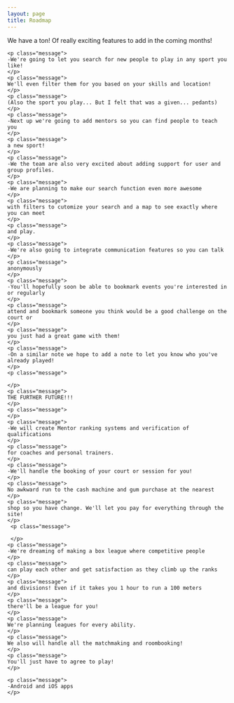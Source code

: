 ```yaml
---
layout: page
title: Roadmap
---
```


<p class="message">
	We have a ton! Of really exciting features to add in the coming months!
</p>


	<p class="message">
	-We're going to let you search for new people to play in any sport you like!
	</p>
	<p class="message">
	We'll even filter them for you based on your skills and location!
	</p>
	<p class="message">
	(Also the sport you play... But I felt that was a given... pedants)
	</p>
	<p class="message">
	-Next up we're going to add mentors so you can find people to teach you
	</p>
	<p class="message">
	a new sport!
	</p>
	<p class="message">
	-We the team are also very excited about adding support for user and group profiles.
	</p>
	<p class="message">
	-We are planning to make our search function even more awesome
	</p>
	<p class="message">
	with filters to cutomize your search and a map to see exactly where you can meet
	</p>
	<p class="message">
	and play.
	</p>
	<p class="message">
	-We're also going to integrate communication features so you can talk
	</p>
	<p class="message">
	anonymously
	</p>
	<p class="message">
	-You'll hopefully soon be able to bookmark events you're interested in or regularly
	</p>
	<p class="message">
	attend and bookmark someone you think would be a good challenge on the court or
	</p>
	<p class="message">
	you just had a great game with them!
	</p>
	<p class="message">
	-On a similar note we hope to add a note to let you know who you've already played!
	</p>
	<p class="message">
	
	</p>
	<p class="message">
	THE FURTHER FUTURE!!!
	</p>
	<p class="message">
	</p>
	<p class="message">
	-We will create Mentor ranking systems and verification of qualifications 
	</p>
	<p class="message">
	for coaches and personal trainers. 
	</p>
	<p class="message">
	-We'll handle the booking of your court or session for you! 
	</p>
	<p class="message">
	No awkward run to the cash machine and gum purchase at the nearest 
	</p>
	<p class="message">
	shop so you have change. We'll let you pay for everything through the site! 
	</p>
	 <p class="message"> 
	 
	 </p>
	<p class="message">
	-We're dreaming of making a box league where competitive people 
	</p>
	<p class="message">
	can play each other and get satisfaction as they climb up the ranks
	</p>
	<p class="message">
	and divisions! Even if it takes you 1 hour to run a 100 meters 
	</p>
	<p class="message">
	there'll be a league for you! 
	</p>
	<p class="message">
	We're planning leagues for every ability. 
	</p>
	<p class="message">
	We also will handle all the matchmaking and roombooking!  
	</p>
	<p class="message">
	You'll just have to agree to play!
	</p>
	 
	<p class="message">
	-Android and iOS apps
	</p>

